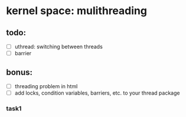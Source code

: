 # kernel space: mulithreading

## todo:
- [ ] uthread: switching between threads
- [ ] barrier

## bonus:
- [ ] threading problem in html
- [ ] add locks, condition variables, barriers, etc. to your thread package

### task1
